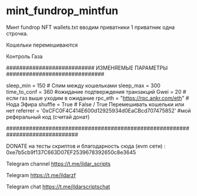 # mint_fundrop_mintfun

Минт fundrop NFT
wallets.txt вводим приватники 1 приватник одна строчка.

Кошельки перемешиваются

Контроль Газа

########################### ИЗМЕНЯЕМЫЕ ПАРАМЕТРЫ ##############################

sleep_min = 150  # Спим между кошельками
sleep_max = 300
time_to_conf = 360 #ожидание подтверждения транзакций
Gwei = 20 # если газ выше уходим в ожидание
rpc_eth = "https://rpc.ankr.com/eth"    # Нода Эфира
shuffle = True      # False / True Перемешивать кошельки или нет
referrer = '0xCFC0F4C414E600d12925934d0EaCBcd707475852' #мой реферальный код (считай донат)

##############################################################################

DONATE на тесты скриптов и благодарность сюда (evm сети) : 0xe7b5cb9f137C663D07EF2539678392650c8e3645

Telegram channel https://t.me/ildar_scripts

Telegram https://t.me/ildarzf

Telegram chat https://t.me/ildarscriptschat
